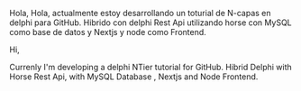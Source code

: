 Hola,
Hola, actualmente estoy desarrollando un toturial  de N-capas en delphi para GitHub.
Hibrido con delphi Rest Api utilizando horse con MySQL como base de datos y Nextjs y node como Frontend.

Hi,

Currenly I'm developing a delphi NTier tutorial for GitHub.
Hibrid Delphi with Horse Rest Api, with MySQL Database , Nextjs and Node Frontend.

